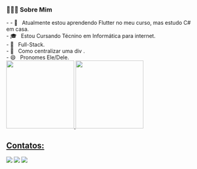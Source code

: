 

<h3> 👨🏻‍💻 Sobre Mim </h3>
-
- 🔭 &nbsp; Atualmente estou aprendendo Flutter no meu curso, mas estudo C# em casa. <br>
- 🎓 &nbsp; Estou Cursando Técnino em Informática para internet. <br>
- 💼 &nbsp; Full-Stack. <br>
- 🤔 &nbsp; Como centralizar uma div <???>. <br>
- 😄 &nbsp; Pronomes Ele/Dele. <br>

<div>
<a href="https://github.com/gabriel-alencarr">
<img height="180em" src="https://github-readme-stats.vercel.app/api/top-langs/?username=gabriel-alencarr&layout=compact&langs_count=7&theme=dracula"/>
<img height="180em" src="https://github-readme-stats.vercel.app/api?username=gabriel-alencarr&show_icons=true&theme=dracula&include_all_commits=true&count_private=true"/>
</div>

## Contatos:

<div>

<a href="https://instagram.com/g_alenncar" target="_blank"><img src="https://img.shields.io/badge/-Instagram-%23E4405F?style=for-the-badge&logo=instagram&logoColor=white" target="_blank"></a>
<a href = "mailto:alencar.gabriel20@outlook.com"><img src="https://img.shields.io/badge/Gmail-D14836?style=for-the-badge&logo=gmail&logoColor=white" target="_blank"></a>
<a href="https://www.linkedin.com/in/gabriel-alencar-36370b248/" target="_blank"><img src="https://img.shields.io/badge/-LinkedIn-%230077B5?style=for-the-badge&logo=linkedin&logoColor=white" target="_blank"></a>   
</div>

